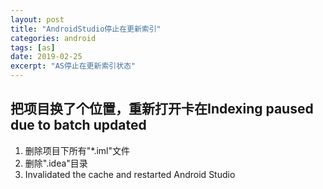 ```yaml
---
layout: post
title: "AndroidStudio停止在更新索引"
categories: android
tags: [as]
date: 2019-02-25
excerpt: "AS停止在更新索引状态"
---
```


## 把项目换了个位置，重新打开卡在Indexing paused due to batch updated

1. 删除项目下所有"*.iml"文件
2. 删除".idea"目录
3. Invalidated the cache and restarted Android Studio
